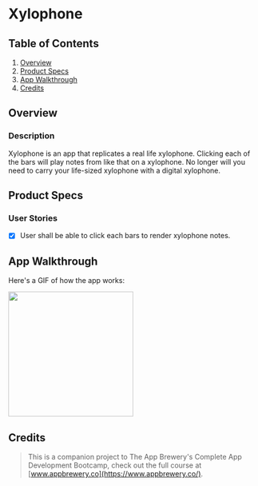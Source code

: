 # Xylophone

## Table of Contents
1. [Overview](#Overview)
2. [Product Specs](#Product-Specs)
3. [App Walkthrough](#App-Walkthrough)
4. [Credits](#Credits)

## Overview
### Description

Xylophone is an app that replicates a real life xylophone. Clicking each of the bars will play notes from like that on a xylophone. No longer will you need to carry your life-sized xylophone with a digital xylophone.

## Product Specs
### User Stories

- [X] User shall be able to click each bars to render xylophone notes.

## App Walkthrough

Here's a GIF of how the app works:

<img src="https://user-images.githubusercontent.com/35745973/81484210-abe43c80-91f8-11ea-9ab0-b6d9fd7c5b1c.gif" width=250>

## Credits

>This is a companion project to The App Brewery's Complete App Development Bootcamp, check out the full course at [www.appbrewery.co](https://www.appbrewery.co/).
